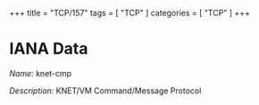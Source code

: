 +++
title = "TCP/157"
tags = [ "TCP" ]
categories = [ "TCP" ]
+++

# IANA Data

_Name:_ knet-cmp

_Description:_ KNET/VM Command/Message Protocol


